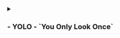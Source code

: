 <details>
<summary><h3>
- <b>YOLO - `You Only Look Once`</b>
</h3></summary>
<h3 align="center">
    YOLO is a real time object detection algorithm, which is known for its accuracy with minimal background errors it process images at an impressive 45 frames per second
</h3>


R-CNN - Region based Convolution Neural Network (R-CNN)
SUMO - Simulation of Urban MObility
